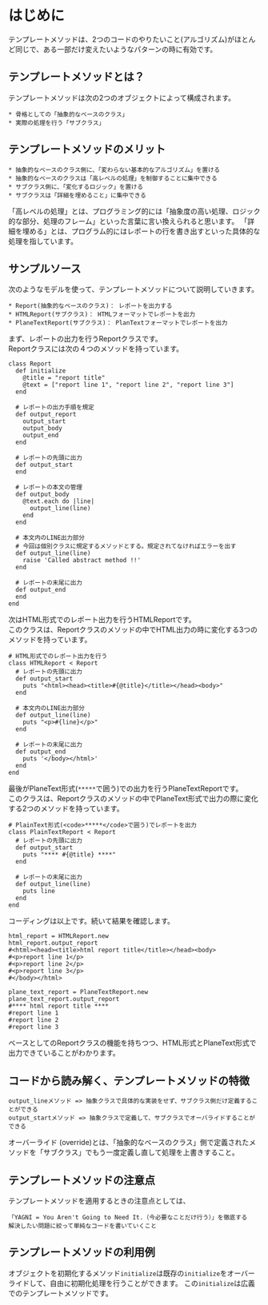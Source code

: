 # はじめに

テンプレートメソッドは、2つのコードのやりたいこと(アルゴリズム)がほとんど同じで、ある一部だけ変えたいようなパターンの時に有効です。

## テンプレートメソッドとは？

テンプレートメソッドは次の2つのオブジェクトによって構成されます。

    * 骨格としての「抽象的なベースのクラス」
    * 実際の処理を行う「サブクラス」

## テンプレートメソッドのメリット

    * 抽象的なベースのクラス側に、「変わらない基本的なアルゴリズム」を置ける
    * 抽象的なベースのクラスは「高レベルの処理」を制御することに集中できる
    * サブクラス側に、「変化するロジック」を置ける
    * サブクラスは「詳細を埋めること」に集中できる

「高レベルの処理」とは、プログラミング的には「抽象度の高い処理、ロジック的な部分、処理のフレーム」といった言葉に言い換えられると思います。 「詳細を埋める」とは、プログラム的にはレポートの行を書き出すといった具体的な処理を指しています。

## サンプルソース

次のようなモデルを使って、テンプレートメソッドについて説明していきます。

    * Report(抽象的なベースのクラス)： レポートを出力する
    * HTMLReport(サブクラス)： HTMLフォーマットでレポートを出力
    * PlaneTextReport(サブクラス)： PlanTextフォーマットでレポートを出力

まず、レポートの出力を行うReportクラスです。  
Reportクラスには次の４つのメソッドを持っています。

```
class Report
  def initialize
    @title = "report title"
    @text = ["report line 1", "report line 2", "report line 3"]
  end

  # レポートの出力手順を規定
  def output_report
    output_start
    output_body
    output_end
  end

  # レポートの先頭に出力
  def output_start
  end

  # レポートの本文の管理
  def output_body
    @text.each do |line|
      output_line(line)
    end
  end

  # 本文内のLINE出力部分
  # 今回は個別クラスに規定するメソッドとする。規定されてなければエラーを出す
  def output_line(line)
    raise 'Called abstract method !!'
  end

  # レポートの末尾に出力
  def output_end
  end
end
```

次はHTML形式でのレポート出力を行うHTMLReportです。  
このクラスは、Reportクラスのメソッドの中でHTML出力の時に変化する3つのメソッドを持っています。

```
# HTML形式でのレポート出力を行う
class HTMLReport < Report
  # レポートの先頭に出力
  def output_start
    puts "<html><head><title>#{@title}</title></head><body>"
  end

  # 本文内のLINE出力部分
  def output_line(line)
    puts "<p>#{line}</p>"
  end

  # レポートの末尾に出力
  def output_end
    puts '</body></html>'
  end
end
```

最後がPlaneText形式(` ***** `で囲う)での出力を行うPlaneTextReportです。  
このクラスは、Reportクラスのメソッドの中でPlaneText形式で出力の際に変化する2つのメソッドを持っています。

```
# PlainText形式(<code>*****</code>で囲う)でレポートを出力
class PlainTextReport < Report
  # レポートの先頭に出力
  def output_start
    puts "**** #{@title} ****"
  end

  # レポートの末尾に出力
  def output_line(line)
    puts line
  end
end
```

コーディングは以上です。続いて結果を確認します。

```
html_report = HTMLReport.new
html_report.output_report
#<html><head><title>html report title</title></head><body>
#<p>report line 1</p>
#<p>report line 2</p>
#<p>report line 3</p>
#</body></html>

plane_text_report = PlaneTextReport.new
plane_text_report.output_report
#**** html report title ****
#report line 1
#report line 2
#report line 3
```

ベースとしてのReportクラスの機能を持ちつつ、HTML形式とPlaneText形式で出力できていることがわかります。


## コードから読み解く、テンプレートメソッドの特徴

    output_lineメソッド => 抽象クラスで具体的な実装をせず、サブクラス側だけ定義することができる
    output_startメソッド => 抽象クラスで定義して、サブクラスでオーバライドすることができる

オーバーライド (override)とは、「抽象的なベースのクラス」側で定義されたメソッドを「サブクラス」でもう一度定義し直して処理を上書きすること。

## テンプレートメソッドの注意点

テンプレートメソッドを適用するときの注意点としては、

    「YAGNI = You Aren't Going to Need It.（今必要なことだけ行う）」を徹底する
    解決したい問題に絞って単純なコードを書いていくこと

## テンプレートメソッドの利用例

オブジェクトを初期化するメソッド`initialize`は既存の`initialize`をオーバーライドして、自由に初期化処理を行うことができます。 この`initialize`は広義でのテンプレートメソッドです。